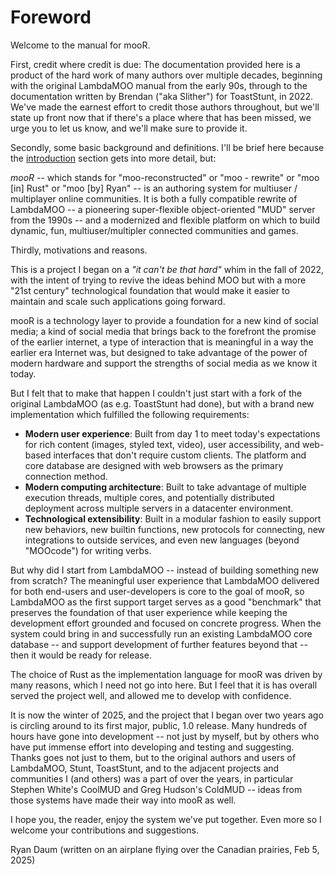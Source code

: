 # Foreword

Welcome to the manual for mooR.

First, credit where credit is due: The documentation provided here is
a product of the hard work of many authors over multiple decades,
beginning with the original LambdaMOO manual from the early 90s,
through to the documentation written by Brendan ("aka Slither") for
ToastStunt, in 2022. We've made the earnest effort to credit those
authors throughout, but we'll state up front now that if there's a
place where that has been missed, we urge you to let us know, and
we'll make sure to provide it.

Secondly, some basic background and definitions. I'll be brief here
because the [introduction](./introduction.md) section gets into more
detail, but:

*mooR* -- which stands for "moo-reconstructed" or "moo - rewrite" or
"moo \[in\] Rust" or "moo \[by\] Ryan" -- is an authoring system for
multiuser / multiplayer online communities. It is both a fully
compatible rewrite of LambdaMOO -- a pioneering super-flexible
object-oriented "MUD" server from the 1990s -- and a modernized and
flexible platform on which to build dynamic, fun, multiuser/multipler
connected communities and games.

Thirdly, motivations and reasons.

This is a project I began on a _"it can't be that hard"_ whim in the
fall of 2022, with the intent of trying to revive the ideas behind MOO
but with a more "21st century" technological foundation that would
make it easier to maintain and scale such applications going forward.

mooR is a technology layer to provide a foundation for a new kind of social media; a kind of social media that brings
back to the forefront the promise of the earlier internet, a type of interaction that is meaningful in a way the earlier
era Internet was, but designed to take advantage of the power of modern hardware and support the strengths of social
media as we know it today.

But I felt that to make that happen I couldn't just start with a fork of the original LambdaMOO (as e.g. ToastStunt had
done), but with a brand new implementation which fulfilled the following requirements:

* **Modern user experience**: Built from day 1 to meet today's expectations for rich content (images, styled text,
  video), user accessibility, and web-based interfaces that don't require custom clients. The platform and core
  database are designed with web browsers as the primary connection method.
* **Modern computing architecture**: Built to take advantage of multiple execution threads, multiple cores, and
  potentially distributed deployment across multiple servers in a datacenter environment.
* **Technological extensibility**: Built in a modular fashion to easily support new behaviors, new builtin functions,
  new protocols for connecting, new integrations to outside services, and even new languages (beyond "MOOcode") for
  writing verbs.

But why did I start from LambdaMOO -- instead of building something
new from scratch? The meaningful user experience that LambdaMOO delivered for both end-users and user-developers is core
to the goal of mooR, so LambdaMOO as the first support target serves as a good "benchmark" that preserves the foundation
of that user experience while keeping the development effort grounded and focused on concrete progress. When the system
could bring in and successfully run an existing LambdaMOO core database -- and support development of further features
beyond that -- then it would be ready for release.

The choice of Rust as the implementation language for mooR was driven
by many reasons, which I need not go into here. But I feel that it is
has overall served the project well, and allowed me to develop with
confidence.

It is now the winter of 2025, and the project that I began over two
years ago is circling around to its first major, public, 1.0
release. Many hundreds of hours have gone into development -- not just
by myself, but by others who have put immense effort into developing and
testing and suggesting. Thanks goes not just to them, but to the
original authors and users of LambdaMOO, Stunt, ToastStunt, and to the
adjacent projects and communities I (and others) was a part of over
the years, in particular Stephen White's CoolMUD and Greg Hudson's
ColdMUD -- ideas from those systems have made their way into mooR as
well.

I hope you, the reader, enjoy the system we've put together. Even more
so I welcome your contributions and suggestions.

Ryan Daum (written on an airplane flying over the Canadian prairies,
Feb 5, 2025)
